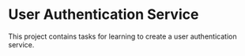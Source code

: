 # User Authentication Service

This project contains tasks for learning to create a user authentication service.

